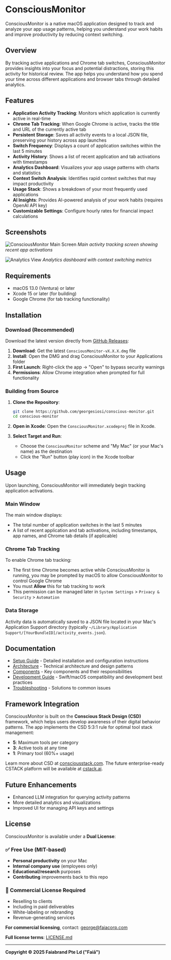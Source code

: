 # ConsciousMonitor

ConsciousMonitor is a native macOS application designed to track and analyze your app usage patterns, helping you understand your work habits and improve productivity by reducing context switching.

## Overview

By tracking active applications and Chrome tab switches, ConsciousMonitor provides insights into your focus and potential distractions, storing this activity for historical review. The app helps you understand how you spend your time across different applications and browser tabs through detailed analytics.

## Features

- **Application Activity Tracking**: Monitors which application is currently active in real-time
- **Chrome Tab Tracking**: When Google Chrome is active, tracks the title and URL of the currently active tab
- **Persistent Storage**: Saves all activity events to a local JSON file, preserving your history across app launches
- **Switch Frequency**: Displays a count of application switches within the last 5 minutes
- **Activity History**: Shows a list of recent application and tab activations with timestamps
- **Analytics Dashboard**: Visualizes your app usage patterns with charts and statistics
- **Context Switch Analysis**: Identifies rapid context switches that may impact productivity
- **Usage Stack**: Shows a breakdown of your most frequently used applications
- **AI Insights**: Provides AI-powered analysis of your work habits (requires OpenAI API key)
- **Customizable Settings**: Configure hourly rates for financial impact calculations

## Screenshots

![ConsciousMonitor Main Screen](screenshots/main_screen.png)
*Main activity tracking screen showing recent app activations*

![Analytics View](screenshots/analytics.png)
*Analytics dashboard with context switching metrics*

## Requirements

- macOS 13.0 (Ventura) or later
- Xcode 15 or later (for building)
- Google Chrome (for tab tracking functionality)

## Installation

### Download (Recommended)

Download the latest version directly from [GitHub Releases](https://github.com/georgesiosi/conscious-monitor/releases):

1. **Download**: Get the latest `ConsciousMonitor-vX.X.X.dmg` file
2. **Install**: Open the DMG and drag ConsciousMonitor to your Applications folder
3. **First Launch**: Right-click the app → "Open" to bypass security warnings
4. **Permissions**: Allow Chrome integration when prompted for full functionality

### Building from Source

1. **Clone the Repository**:
   ```bash
   git clone https://github.com/georgesiosi/conscious-monitor.git
   cd conscious-monitor
   ```

2. **Open in Xcode**:
   Open the `ConsciousMonitor.xcodeproj` file in Xcode.

3. **Select Target and Run**:
   - Choose the `ConsciousMonitor` scheme and "My Mac" (or your Mac's name) as the destination
   - Click the "Run" button (play icon) in the Xcode toolbar

## Usage

Upon launching, ConsciousMonitor will immediately begin tracking application activations.

### Main Window
The main window displays:
- The total number of application switches in the last 5 minutes
- A list of recent application and tab activations, including timestamps, app names, and Chrome tab details (if applicable)

### Chrome Tab Tracking
To enable Chrome tab tracking:
- The first time Chrome becomes active while ConsciousMonitor is running, you may be prompted by macOS to allow ConsciousMonitor to control Google Chrome
- You must **Allow** this for tab tracking to work
- This permission can be managed later in `System Settings` > `Privacy & Security` > `Automation`

### Data Storage
Activity data is automatically saved to a JSON file located in your Mac's Application Support directory (typically `~/Library/Application Support/[YourBundleID]/activity_events.json`).

## Documentation

- [Setup Guide](docs/SETUP.md) - Detailed installation and configuration instructions
- [Architecture](docs/ARCHITECTURE.md) - Technical architecture and design patterns
- [Components](docs/COMPONENTS.md) - Key components and their responsibilities
- [Development Guide](DEVELOPMENT.md) - Swift/macOS compatibility and development best practices
- [Troubleshooting](docs/TROUBLESHOOTING.md) - Solutions to common issues

## Framework Integration

ConsciousMonitor is built on the **Conscious Stack Design (CSD)** framework, which helps users develop awareness of their digital behavior patterns. The app implements the CSD 5:3:1 rule for optimal tool stack management:

- **5**: Maximum tools per category
- **3**: Active tools at any time  
- **1**: Primary tool (60%+ usage)

Learn more about CSD at [consciousstack.com](https://consciousstack.com). The future enterprise-ready CSTACK platform will be available at [cstack.ai](https://cstack.ai).

## Future Enhancements

- Enhanced LLM integration for querying activity patterns
- More detailed analytics and visualizations
- Improved UI for managing API keys and settings

## License

ConsciousMonitor is available under a **Dual License**:

### ✅ Free Use (MIT-based)
- **Personal productivity** on your Mac
- **Internal company use** (employees only)
- **Educational/research** purposes
- **Contributing** improvements back to this repo

### 💼 Commercial License Required
- Reselling to clients
- Including in paid deliverables
- White-labeling or rebranding
- Revenue-generating services

**For commercial licensing**, contact: [george@faiacorp.com](mailto:george@faiacorp.com?subject=ConsciousMonitor%20Commercial%20License)

**Full license terms**: [LICENSE.md](LICENSE.md)

---

**Copyright © 2025 Faiabrand Pte Ld ("Faiā")**
